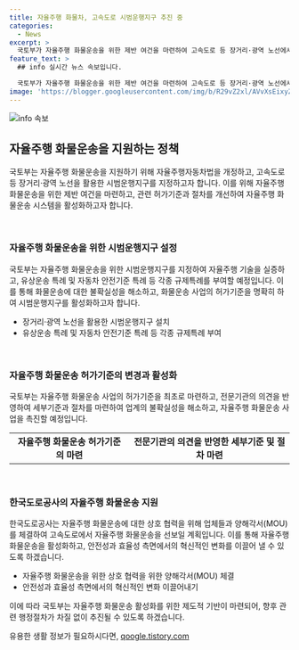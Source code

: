 ```yaml
---
title: 자율주행 화물차, 고속도로 시범운행지구 추진 중
categories:
  - News
excerpt: >
  국토부가 자율주행 화물운송을 위한 제반 여건을 마련하여 고속도로 등 장거리·광역 노선에서의 시범운행지구를 지정하고 허가기준을 마련하고 있다. 이로써 자율주행 화물운송이 가능해지며, 국토부는 향후 고속도로 시범운행지구 지정과 자율차 유상 화물운송 사업 허가 등 후속행정절차도 운영할 계획이라고 밝혔다. 또한, 한국도로공사도 자율주행 화물운송을 위해 업체들과 협력하는 양해각서(MOU)를 체결하여 본격적인 준비를 하고 있다. 국토부는 이에 대한 자세한 내용을 문의할 수 있도록 안내하고 있다.
feature_text: >
  ## info 실시간 뉴스 속보입니다.

  국토부가 자율주행 화물운송을 위한 제반 여건을 마련하여 고속도로 등 장거리·광역 노선에서의 시범운행지구를 지정하고 허가기준을 마련하고 있다. 이로써 자율주행 화물운송이 가능해지며, 국토부는 향후 고속도로 시범운행지구 지정과 자율차 유상 화물운송 사업 허가 등 후속행정절차도 운영할 계획이라고 밝혔다. 또한, 한국도로공사도 자율주행 화물운송을 위해 업체들과 협력하는 양해각서(MOU)를 체결하여 본격적인 준비를 하고 있다. 국토부는 이에 대한 자세한 내용을 문의할 수 있도록 안내하고 있다.
image: 'https://blogger.googleusercontent.com/img/b/R29vZ2xl/AVvXsEixyZcFfHzMRdzZMjFBmAUKJYCLCGyLL1o632UiGVXcaFdKo_bkvkuCioo0uUKlGfBVcT3P84aROyZIXSBEx3Aw5nCQ3pTgDom1WDC4m8eifvWiAmWEEVb4x6G_l8C0QH225ldMjyaFvpxGEBGNO37VmDTDMHGhJPq73UglMfDca1-0aw/s1600/blogspot.png'
---
```


<p><img src="https://blogger.googleusercontent.com/img/b/R29vZ2xl/AVvXsEixyZcFfHzMRdzZMjFBmAUKJYCLCGyLL1o632UiGVXcaFdKo_bkvkuCioo0uUKlGfBVcT3P84aROyZIXSBEx3Aw5nCQ3pTgDom1WDC4m8eifvWiAmWEEVb4x6G_l8C0QH225ldMjyaFvpxGEBGNO37VmDTDMHGhJPq73UglMfDca1-0aw/s1600/blogspot.png" alt="info 속보" /></p>

<h2 data-ke-size="size26">자율주행 화물운송을 지원하는 정책</h2>

<p>국토부는 자율주행 화물운송을 지원하기 위해 자율주행자동차법을 개정하고, 고속도로 등 장거리·광역 노선을 활용한 시범운행지구를 지정하고자 합니다. 이를 위해 자율주행 화물운송을 위한 제반 여건을 마련하고, 관련 허가기준과 절차를 개선하여 자율주행 화물운송 시스템을 활성화하고자 합니다.</p>

<p data-ke-size="size16"> </p>

<h3 data-ke-size="size23">자율주행 화물운송을 위한 시범운행지구 설정</h3>

<p>국토부는 자율주행 화물운송을 위한 시범운행지구를 지정하여 자율주행 기술을 실증하고, 유상운송 특례 및 자동차 안전기준 특례 등 각종 규제특례를 부여할 예정입니다. 이를 통해 화물운송에 대한 불확실성을 해소하고, 화물운송 사업의 허가기준을 명확히 하여 시범운행지구를 활성화하고자 합니다.</p>

<ul>
  <li>장거리·광역 노선을 활용한 시범운행지구 설치</li>
  <li>유상운송 특례 및 자동차 안전기준 특례 등 각종 규제특례 부여</li>
</ul>

<p data-ke-size="size16"> </p>

<h3 data-ke-size="size23">자율주행 화물운송 허가기준의 변경과 활성화</h3>

<p>국토부는 자율주행 화물운송 사업의 허가기준을 최초로 마련하고, 전문기관의 의견을 반영하여 세부기준과 절차를 마련하여 업계의 불확실성을 해소하고, 자율주행 화물운송 사업을 촉진할 예정입니다.</p>

<table>
  <tr>
    <td style="text-align: center; height: 17px;"><b>자율주행 화물운송 허가기준의 마련</b></td>
    <td style="text-align: center; height: 17px;"><b>전문기관의 의견을 반영한 세부기준 및 절차 마련</b></td>
  </tr>
</table>

<p data-ke-size="size16"> </p>

<h3 data-ke-size="size23">한국도로공사의 자율주행 화물운송 지원</h3>

<p>한국도로공사는 자율주행 화물운송에 대한 상호 협력을 위해 업체들과 양해각서(MOU)를 체결하여 고속도로에서 자율주행 화물운송을 선보일 계획입니다. 이를 통해 자율주행 화물운송을 활성화하고, 안전성과 효율성 측면에서의 혁신적인 변화를 이끌어 낼 수 있도록 하겠습니다.</p>

<ul>
  <li>자율주행 화물운송을 위한 상호 협력을 위한 양해각서(MOU) 체결</li>
  <li>안전성과 효율성 측면에서의 혁신적인 변화 이끌어내기</li>
</ul>

<p>이에 따라 국토부는 자율주행 화물운송 활성화를 위한 제도적 기반이 마련되어, 향후 관련 행정절차가 차질 없이 추진될 수 있도록 하겠습니다.</p>
유용한 생활 정보가 필요하시다면, <a href="https://qoogle.tistory.com" rel="dofollow">qoogle.tistory.com</a>



